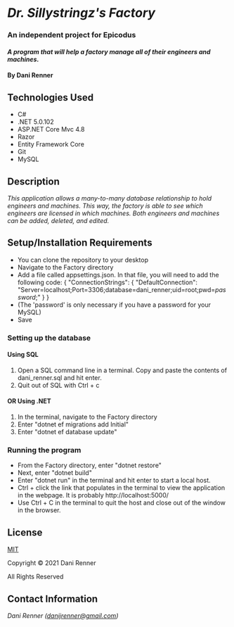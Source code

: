 # _Dr. Sillystringz's Factory_
### An independent project for Epicodus

#### _A program that will help a factory manage all of their engineers and machines._

#### By Dani Renner

## Technologies Used

* C#
* .NET 5.0.102
* <span>ASP.NET</span> Core Mvc 4.8
* Razor
* Entity Framework Core
* Git
* MySQL

## Description

_This application allows a many-to-many database relationship to hold engineers and machines. This way, the factory is able to see which engineers are licensed in which machines. Both engineers and machines can be added, deleted, and edited._

## Setup/Installation Requirements

* You can clone the repository to your desktop
* Navigate to the Factory directory
* Add a file called appsettings.json. In that file, you will need to add the following code:
{
  "ConnectionStrings": {
      "DefaultConnection": "Server=localhost;Port=3306;database=dani_renner;uid=root;pwd=_password_;"
  }
}
* (The 'password' is only necessary if you have a password for your MySQL)
* Save
### Setting up the database
#### Using SQL
1. Open a SQL command line in a terminal. Copy and paste the contents of dani_renner.sql and hit enter.
2. Quit out of SQL with Ctrl + c
#### OR Using .NET
1. In the terminal, navigate to the Factory directory
2. Enter "dotnet ef migrations add Initial"
3. Enter "dotnet ef database update"
### Running the program
* From the Factory directory, enter "dotnet restore"
* Next, enter "dotnet build"
* Enter "dotnet run" in the terminal and hit enter to start a local host. 
* Ctrl + click the link that populates in the terminal to view the application in the webpage. It is probably http://localhost:5000/
* Use Ctrl + C in the terminal to quit the host and close out of the window in the browser.

## License

[MIT](https://opensource.org/licenses/MIT)

Copyright © 2021 Dani Renner

All Rights Reserved

## Contact Information

_Dani Renner (danijrenner@gmail.com)_

